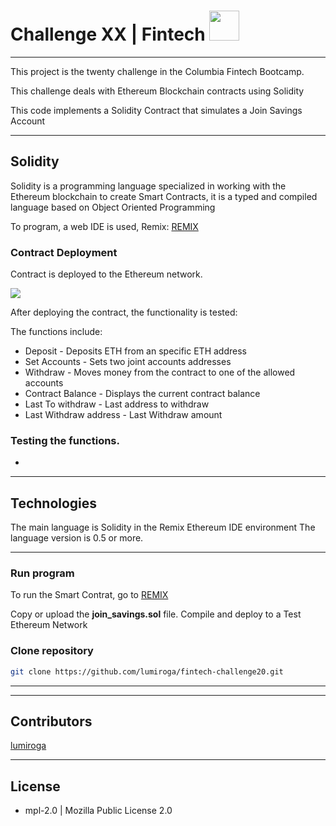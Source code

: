 # Challenge XX | Fintech <img src="https://instructure-uploads-pdx.s3.us-west-2.amazonaws.com/account_150420000000000001/attachments/590996/columbia.png" height="48" width="48">
---
This project is the twenty challenge in the Columbia Fintech Bootcamp.

This challenge deals with Ethereum Blockchain contracts using Solidity

This code implements a Solidity Contract that simulates a Join Savings Account

---

## Solidity

Solidity is a programming language specialized in working with the Ethereum blockchain to create Smart Contracts, it is a typed and compiled language based on Object Oriented Programming

To program, a web IDE is used, Remix: [REMIX](https://remix.ethereum.org/)



### Contract Deployment

Contract is deployed to the Ethereum network.

<img src="Images/Deplot_contract.png" >

After deploying the contract, the functionality is tested:

The functions include:

* Deposit - Deposits ETH from an specific ETH address
* Set Accounts - Sets two joint accounts addresses
* Withdraw - Moves money from the contract to one of the allowed accounts
* Contract Balance - Displays the current contract balance
* Last To withdraw - Last address to withdraw
* Last Withdraw address - Last Withdraw amount

### Testing the functions.

* 

---

## Technologies

The main language is Solidity in the Remix Ethereum IDE environment
The language version is 0.5 or more.


---

### Run program

To run the Smart Contrat, go to [REMIX](https://remix.ethereum.org/#lang=en&optimize=false&runs=200&evmVersion=null)

Copy or upload the **join_savings.sol** file. Compile and deploy to a Test Ethereum Network

### Clone repository
```bash
git clone https://github.com/lumiroga/fintech-challenge20.git
```
---



---

## Contributors

[lumiroga](https://github.com/lumiroga)

---

## License

* mpl-2.0 | Mozilla Public License 2.0
